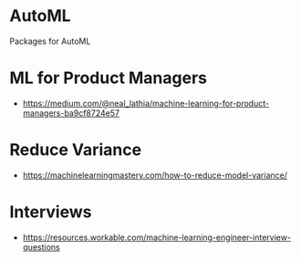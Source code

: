 # AutoML
Packages for AutoML

# ML for Product Managers
- https://medium.com/@neal_lathia/machine-learning-for-product-managers-ba9cf8724e57

# Reduce Variance
- https://machinelearningmastery.com/how-to-reduce-model-variance/

# Interviews
- https://resources.workable.com/machine-learning-engineer-interview-questions
